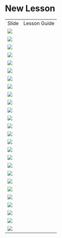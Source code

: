 <html><body><h1>New Lesson</h1><table><tr><td>Slide</td><td>Lesson Guide</td></tr><tr><td><img src="https://jamjamgobambam.github.io/curriculum-drafts/slide-images/computer-vision/1mP5UFgh1I6po_enlzpo9EMdK4r2LpBHXDt2pQMNxakA/slide_0.png"></td><td><br /></td></tr><tr><td><img src="https://jamjamgobambam.github.io/curriculum-drafts/slide-images/computer-vision/1mP5UFgh1I6po_enlzpo9EMdK4r2LpBHXDt2pQMNxakA/slide_1.png"></td><td><br /></td></tr><tr><td><img src="https://jamjamgobambam.github.io/curriculum-drafts/slide-images/computer-vision/1mP5UFgh1I6po_enlzpo9EMdK4r2LpBHXDt2pQMNxakA/slide_2.png"></td><td><br /></td></tr><tr><td><img src="https://jamjamgobambam.github.io/curriculum-drafts/slide-images/computer-vision/1mP5UFgh1I6po_enlzpo9EMdK4r2LpBHXDt2pQMNxakA/slide_3.png"></td><td><br /></td></tr><tr><td><img src="https://jamjamgobambam.github.io/curriculum-drafts/slide-images/computer-vision/1mP5UFgh1I6po_enlzpo9EMdK4r2LpBHXDt2pQMNxakA/slide_4.png"></td><td><br /></td></tr><tr><td><img src="https://jamjamgobambam.github.io/curriculum-drafts/slide-images/computer-vision/1mP5UFgh1I6po_enlzpo9EMdK4r2LpBHXDt2pQMNxakA/slide_5.png"></td><td><br /></td></tr><tr><td><img src="https://jamjamgobambam.github.io/curriculum-drafts/slide-images/computer-vision/1mP5UFgh1I6po_enlzpo9EMdK4r2LpBHXDt2pQMNxakA/slide_6.png"></td><td><br /></td></tr><tr><td><img src="https://jamjamgobambam.github.io/curriculum-drafts/slide-images/computer-vision/1mP5UFgh1I6po_enlzpo9EMdK4r2LpBHXDt2pQMNxakA/slide_7.png"></td><td><br /></td></tr><tr><td><img src="https://jamjamgobambam.github.io/curriculum-drafts/slide-images/computer-vision/1mP5UFgh1I6po_enlzpo9EMdK4r2LpBHXDt2pQMNxakA/slide_8.png"></td><td><br /></td></tr><tr><td><img src="https://jamjamgobambam.github.io/curriculum-drafts/slide-images/computer-vision/1mP5UFgh1I6po_enlzpo9EMdK4r2LpBHXDt2pQMNxakA/slide_9.png"></td><td><br /></td></tr><tr><td><img src="https://jamjamgobambam.github.io/curriculum-drafts/slide-images/computer-vision/1mP5UFgh1I6po_enlzpo9EMdK4r2LpBHXDt2pQMNxakA/slide_10.png"></td><td><br /></td></tr><tr><td><img src="https://jamjamgobambam.github.io/curriculum-drafts/slide-images/computer-vision/1mP5UFgh1I6po_enlzpo9EMdK4r2LpBHXDt2pQMNxakA/slide_11.png"></td><td><br /></td></tr><tr><td><img src="https://jamjamgobambam.github.io/curriculum-drafts/slide-images/computer-vision/1mP5UFgh1I6po_enlzpo9EMdK4r2LpBHXDt2pQMNxakA/slide_12.png"></td><td><br /></td></tr><tr><td><img src="https://jamjamgobambam.github.io/curriculum-drafts/slide-images/computer-vision/1mP5UFgh1I6po_enlzpo9EMdK4r2LpBHXDt2pQMNxakA/slide_13.png"></td><td><br /></td></tr><tr><td><img src="https://jamjamgobambam.github.io/curriculum-drafts/slide-images/computer-vision/1mP5UFgh1I6po_enlzpo9EMdK4r2LpBHXDt2pQMNxakA/slide_14.png"></td><td><br /></td></tr><tr><td><img src="https://jamjamgobambam.github.io/curriculum-drafts/slide-images/computer-vision/1mP5UFgh1I6po_enlzpo9EMdK4r2LpBHXDt2pQMNxakA/slide_15.png"></td><td><br /></td></tr><tr><td><img src="https://jamjamgobambam.github.io/curriculum-drafts/slide-images/computer-vision/1mP5UFgh1I6po_enlzpo9EMdK4r2LpBHXDt2pQMNxakA/slide_16.png"></td><td><br /></td></tr><tr><td><img src="https://jamjamgobambam.github.io/curriculum-drafts/slide-images/computer-vision/1mP5UFgh1I6po_enlzpo9EMdK4r2LpBHXDt2pQMNxakA/slide_17.png"></td><td><br /></td></tr><tr><td><img src="https://jamjamgobambam.github.io/curriculum-drafts/slide-images/computer-vision/1mP5UFgh1I6po_enlzpo9EMdK4r2LpBHXDt2pQMNxakA/slide_18.png"></td><td><br /></td></tr><tr><td><img src="https://jamjamgobambam.github.io/curriculum-drafts/slide-images/computer-vision/1mP5UFgh1I6po_enlzpo9EMdK4r2LpBHXDt2pQMNxakA/slide_19.png"></td><td><br /></td></tr><tr><td><img src="https://jamjamgobambam.github.io/curriculum-drafts/slide-images/computer-vision/1mP5UFgh1I6po_enlzpo9EMdK4r2LpBHXDt2pQMNxakA/slide_20.png"></td><td><br /></td></tr><tr><td><img src="https://jamjamgobambam.github.io/curriculum-drafts/slide-images/computer-vision/1mP5UFgh1I6po_enlzpo9EMdK4r2LpBHXDt2pQMNxakA/slide_21.png"></td><td><br /></td></tr><tr><td><img src="https://jamjamgobambam.github.io/curriculum-drafts/slide-images/computer-vision/1mP5UFgh1I6po_enlzpo9EMdK4r2LpBHXDt2pQMNxakA/slide_22.png"></td><td><br /></td></tr><tr><td><img src="https://jamjamgobambam.github.io/curriculum-drafts/slide-images/computer-vision/1mP5UFgh1I6po_enlzpo9EMdK4r2LpBHXDt2pQMNxakA/slide_23.png"></td><td><br /></td></tr><tr><td><img src="https://jamjamgobambam.github.io/curriculum-drafts/slide-images/computer-vision/1mP5UFgh1I6po_enlzpo9EMdK4r2LpBHXDt2pQMNxakA/slide_24.png"></td><td><br /></td></tr><tr><td><img src="https://jamjamgobambam.github.io/curriculum-drafts/slide-images/computer-vision/1mP5UFgh1I6po_enlzpo9EMdK4r2LpBHXDt2pQMNxakA/slide_25.png"></td><td><br /></td></tr></table></body></html>